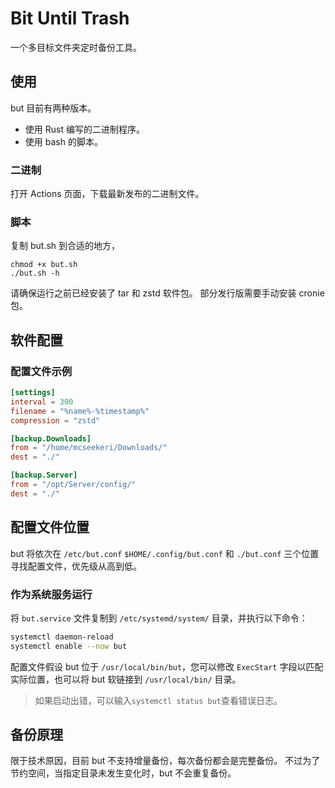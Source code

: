 # Bit Until Trash

一个多目标文件夹定时备份工具。

## 使用

but 目前有两种版本。
- 使用 Rust 编写的二进制程序。
- 使用 bash 的脚本。

### 二进制

打开 Actions 页面，下载最新发布的二进制文件。

### 脚本

复制 but.sh 到合适的地方，
```
chmod +x but.sh
./but.sh -h
```
请确保运行之前已经安装了 tar 和 zstd 软件包。
部分发行版需要手动安装 cronie 包。

## 软件配置

### 配置文件示例

```toml
[settings]
interval = 300
filename = "%name%-%timestamp%"
compression = "zstd"

[backup.Downloads]
from = "/home/mcseekeri/Downloads/"
dest = "./"

[backup.Server]
from = "/opt/Server/config/"
dest = "./"
```
## 配置文件位置

but 将依次在 `/etc/but.conf` `$HOME/.config/but.conf` 和 `./but.conf` 三个位置寻找配置文件，优先级从高到低。

### 作为系统服务运行

将 `but.service` 文件复制到 `/etc/systemd/system/` 目录，并执行以下命令：

```bash
systemctl daemon-reload
systemctl enable --now but
```

配置文件假设 but 位于 `/usr/local/bin/but`，您可以修改 `ExecStart` 字段以匹配实际位置，也可以将 but 软链接到 `/usr/local/bin/` 目录。

> 如果启动出错，可以输入`systemctl status but`查看错误日志。

## 备份原理

限于技术原因，目前 but 不支持增量备份，每次备份都会是完整备份。
不过为了节约空间，当指定目录未发生变化时，but 不会重复备份。